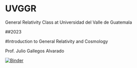 # UVGGR
General Relativity Class at Universidad del Valle de Guatemala   
   
##2023   

#Introduction to General Relativity and Cosmology  

Prof. Julio Gallegos Alvarado

[![Binder](https://mybinder.org/badge_logo.svg)](https://mybinder.org/v2/gh/acisclo71/UVGGR/HEAD)  


